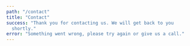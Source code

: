 ```yaml
---
path: "/contact"
title: "Contact"
success: "Thank you for contacting us. We will get back to you
  shortly."
error: "Something went wrong, please try again or give us a call."
---
```

